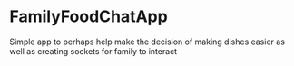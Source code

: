 # FamilyFoodChatApp
Simple app to perhaps help make the decision of making dishes easier as well as creating sockets for family to interact
